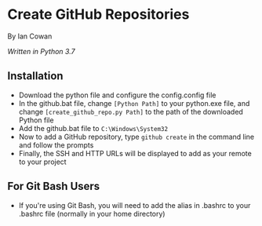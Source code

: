Create GitHub Repositories
==========================

By Ian Cowan

<i>Written in Python 3.7</i>

Installation
------------
- Download the python file and configure the config.config file
- In the github.bat file, change `[Python Path]` to your python.exe file, and change `[create_github_repo.py Path]` to the path of the downloaded Python file
- Add the github.bat file to `C:\Windows\System32`
- Now to add a GitHub repository, type `github create` in the command line and follow the prompts
- Finally, the SSH and HTTP URLs will be displayed to add as your remote to your project

For Git Bash Users
------------------
- If you're using Git Bash, you will need to add the alias in .bashrc to your .bashrc file (normally in your home directory)
